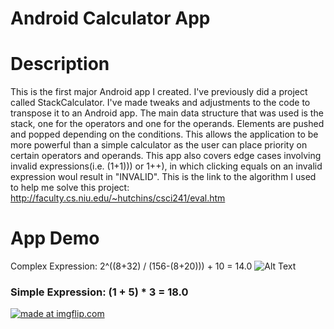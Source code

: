 # Android Calculator App

# Description
This is the first major Android app I created. I've previously did a project called StackCalculator. I've made tweaks and adjustments to the code to transpose it to an Android app. The main data structure that was used is the stack, one for the operators and one for the operands. Elements are pushed and popped depending on the conditions. This allows the application to be more powerful than a simple calculator as the user can place priority on certain operators and operands. This app also covers edge cases involving invalid expressions(i.e. (1+1))) or 1++), in which clicking equals on an invalid expression woul result in "INVALID". This is the link to the algorithm I used to help me solve this project: http://faculty.cs.niu.edu/~hutchins/csci241/eval.htm

# App Demo
Complex Expression: 2^((8+32) / (156-(8+20))) + 10 = 14.0
![Alt Text](https://media.giphy.com/media/YOdxvZUmNu6Sux1qKj/giphy.gif)
<h3>Simple Expression: (1 + 5) * 3 = 18.0</h3>
<a href="https://imgflip.com/gif/3na63q"><img src="https://i.imgflip.com/3na63q.gif" title="made at imgflip.com"/></a>

